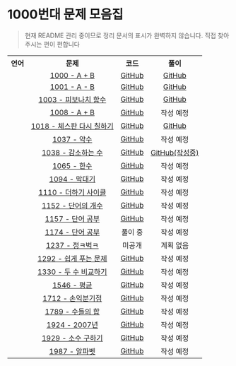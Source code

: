 1000번대 문제 모음집
===
> 현재 README 관리 중이므로 정리 문서의 표시가 완벽하지 않습니다. 직접 찾아주시는 편이 편합니다
<table>
    <tr>
        <th>언어</th>
        <th>문제</th>
        <th>코드</th>
        <th>풀이</th>
    </tr>
    <tr style="text-align:center;">
        <td><img src="https://user-images.githubusercontent.com/20770834/81207760-074fd800-9009-11ea-865c-67a093c030eb.png" width="12px"></img></td>
        <td><a href="http://noj.am/1000">1000 - A + B</a></td>
        <td><a href="https://github.com/DevYourK/Baekjoon-PS-CPP/blob/master/01000/1000.cpp">GitHub</a></td>
        <td><a href="https://github.com/DevYourK/Baekjoon-PS-CPP/blob/master/document/1000.md">GitHub</a></td>
    </tr>
    <tr style="text-align:center;">
        <td><img src="https://user-images.githubusercontent.com/20770834/81207760-074fd800-9009-11ea-865c-67a093c030eb.png" width="12px"></img></td>
        <td><a href="http://noj.am/1001">1001 - A - B</a></td>
        <td><a href="https://github.com/DevYourK/Baekjoon-PS-CPP/blob/master/01000/1001.cpp">GitHub</a></td>
        <td><a href="https://github.com/DevYourK/Baekjoon-PS-CPP/blob/master/document/1001.md">GitHub</a></td>
    </tr>
    <tr style="text-align:center;">
        <td><img src="https://user-images.githubusercontent.com/20770834/81207760-074fd800-9009-11ea-865c-67a093c030eb.png" width="12px"></img></td>
        <td><a href="http://noj.am/1003">1003 - 피보나치 함수</a></td>
        <td><a href="https://github.com/DevYourK/Baekjoon-PS-CPP/blob/master/01000/1003.cpp">GitHub</a></td>
        <td><a href="https://github.com/DevYourK/Baekjoon-PS-CPP/blob/master/document/1003.md">GitHub</a></td>
    </tr>
    <tr style="text-align:center;">
        <td><img src="https://user-images.githubusercontent.com/20770834/81207760-074fd800-9009-11ea-865c-67a093c030eb.png" width="12px"></img></td>
        <td><a href="http://noj.am/1008">1008 - A + B</a></td>
        <td><a href="https://github.com/DevYourK/Baekjoon-PS-CPP/blob/master/01000/1008.cpp">GitHub</a></td>
        <td><!--<a href="https://github.com/DevYourK/Baekjoon-PS-CPP/blob/master/document/1000.md">GitHub</a>-->작성 예정</td>
    </tr>
    <tr style="text-align:center;">
        <td><img src="https://user-images.githubusercontent.com/20770834/81207760-074fd800-9009-11ea-865c-67a093c030eb.png" width="12px"></img></td>
        <td><a href="http://noj.am/1018">1018 - 체스판 다시 칠하기</a></td>
        <td><a href="https://github.com/DevYourK/Baekjoon-PS-CPP/blob/master/01000/1018.cpp">GitHub</a></td>
        <td><a href="https://github.com/DevYourK/Baekjoon-PS-CPP/blob/master/document/1018.md">GitHub</a></td>
    </tr>
    <tr style="text-align:center;">
        <td><img src="https://user-images.githubusercontent.com/20770834/81207760-074fd800-9009-11ea-865c-67a093c030eb.png" width="12px"></img></td>
        <td><a href="http://noj.am/1037">1037 - 약수</a></td>
        <td><a href="https://github.com/DevYourK/Baekjoon-PS-CPP/blob/master/01000/1037.cpp">GitHub</a></td>
        <td><!--<a href="https://github.com/DevYourK/Baekjoon-PS-CPP/blob/master/document/1000.md">GitHub</a>-->작성 예정</td>
    </tr>
    <tr style="text-align:center;">
        <td><img src="https://user-images.githubusercontent.com/20770834/81207760-074fd800-9009-11ea-865c-67a093c030eb.png" width="12px"></img></td>
        <td><a href="http://noj.am/1037">1038 - 감소하는 수</a></td>
        <td><a href="https://github.com/DevYourK/Baekjoon-PS-CPP/blob/master/01000/1038.cpp">GitHub</a></td>
        <td><a href="https://github.com/DevYourK/Baekjoon-PS-CPP/blob/master/document/1038.md">GitHub(작성중)</a></td>
    </tr>
    <tr style="text-align:center;">
        <td><img src="https://user-images.githubusercontent.com/20770834/81207760-074fd800-9009-11ea-865c-67a093c030eb.png" width="12px"></img></td>
        <td><a href="http://noj.am/1065">1065 - 한수</a></td>
        <td><a href="https://github.com/DevYourK/Baekjoon-PS-CPP/blob/master/01000/1065.cpp">GitHub</a></td>
        <td><!--<a href="https://github.com/DevYourK/Baekjoon-PS-CPP/blob/master/document/1000.md">GitHub</a>-->작성 예정</td>
    </tr>
    <tr style="text-align:center;">
        <td><img src="https://user-images.githubusercontent.com/20770834/81207760-074fd800-9009-11ea-865c-67a093c030eb.png" width="12px"></img></td>
        <td><a href="http://noj.am/1094">1094 - 막대기</a></td>
        <td><a href="https://github.com/DevYourK/Baekjoon-PS-CPP/blob/master/01000/1094.cpp">GitHub</a></td>
        <td><!--<a href="https://github.com/DevYourK/Baekjoon-PS-CPP/blob/master/document/1000.md">GitHub</a>-->작성 예정</td>
    </tr>
    <tr style="text-align:center;">
        <td><img src="https://user-images.githubusercontent.com/20770834/81207760-074fd800-9009-11ea-865c-67a093c030eb.png" width="12px"></img></td>
        <td><a href="http://noj.am/1110">1110 - 더하기 사이클</a></td>
        <td><a href="https://github.com/DevYourK/Baekjoon-PS-CPP/blob/master/01000/1110.cpp">GitHub</a></td>
        <td><!--<a href="https://github.com/DevYourK/Baekjoon-PS-CPP/blob/master/document/1000.md">GitHub</a>-->작성 예정</td>
    </tr>
    <tr style="text-align:center;">
        <td><img src="https://user-images.githubusercontent.com/20770834/81207760-074fd800-9009-11ea-865c-67a093c030eb.png" width="12px"></img></td>
        <td><a href="http://noj.am/1152">1152 - 단어의 개수</a></td>
        <td><a href="https://github.com/DevYourK/Baekjoon-PS-CPP/blob/master/01000/1152.cpp">GitHub</a></td>
        <td><!--<a href="https://github.com/DevYourK/Baekjoon-PS-CPP/blob/master/document/1000.md">GitHub</a>-->작성 예정</td>
    </tr>
    <tr style="text-align:center;">
        <td><img src="https://user-images.githubusercontent.com/20770834/81207760-074fd800-9009-11ea-865c-67a093c030eb.png" width="12px"></img></td>
        <td><a href="http://noj.am/1157">1157 - 단어 공부</a></td>
        <td><a href="https://github.com/DevYourK/Baekjoon-PS-CPP/blob/master/01000/1157.cpp">GitHub</a></td>
        <td><!--<a href="https://github.com/DevYourK/Baekjoon-PS-CPP/blob/master/document/1000.md">GitHub</a>-->작성 예정</td>
    </tr>
    <tr style="text-align:center;">
        <td><img src="https://user-images.githubusercontent.com/20770834/81207760-074fd800-9009-11ea-865c-67a093c030eb.png" width="12px"></img></td>
        <td><a href="http://noj.am/1174">1174 - 단어 공부</a></td>
        <td><!--<a href="https://github.com/DevYourK/Baekjoon-PS-CPP/blob/master/01000/1174.cpp">-->풀이 중</a></td>
        <td><!--<a href="https://github.com/DevYourK/Baekjoon-PS-CPP/blob/master/document/1157.md">GitHub</a>-->작성 예정</td>
    </tr>
    <tr style="text-align:center;">
        <td><img src="https://user-images.githubusercontent.com/20770834/81207760-074fd800-9009-11ea-865c-67a093c030eb.png" width="12px"></img></td>
        <td><a href="http://noj.am/1237">1237 - 정ㅋ벅ㅋ</a></td>
        <td>미공개</td>
        <td>계획 없음</td>
    </tr>
    <tr style="text-align:center;">
        <td><img src="https://user-images.githubusercontent.com/20770834/81207760-074fd800-9009-11ea-865c-67a093c030eb.png" width="12px"></img></td>
        <td><a href="http://noj.am/1292">1292 - 쉽게 푸는 문제</a></td>
        <td><a href="https://github.com/DevYourK/Baekjoon-PS-CPP/blob/master/01000/1292.cpp">GitHub</a></td>
        <td><!--<a href="https://github.com/DevYourK/Baekjoon-PS-CPP/blob/master/document/1000.md">GitHub</a>-->작성 예정</td>
    </tr>
    <tr style="text-align:center;">
        <td><img src="https://user-images.githubusercontent.com/20770834/81207760-074fd800-9009-11ea-865c-67a093c030eb.png" width="12px"></img></td>
        <td><a href="http://noj.am/1330">1330 - 두 수 비교하기</a></td>
        <td><a href="https://github.com/DevYourK/Baekjoon-PS-CPP/blob/master/01000/1330.cpp">GitHub</a></td>
        <td><!--<a href="https://github.com/DevYourK/Baekjoon-PS-CPP/blob/master/document/1000.md">GitHub</a>-->작성 예정</td>
    </tr>
    <tr style="text-align:center;">
        <td><img src="https://user-images.githubusercontent.com/20770834/81207760-074fd800-9009-11ea-865c-67a093c030eb.png" width="12px"></img></td>
        <td><a href="http://noj.am/1546">1546 - 평균</a></td>
        <td><a href="https://github.com/DevYourK/Baekjoon-PS-CPP/blob/master/01000/1546.cpp">GitHub</a></td>
        <td><!--<a href="https://github.com/DevYourK/Baekjoon-PS-CPP/blob/master/document/1000.md">GitHub</a>-->작성 예정</td>
    </tr>
    <tr style="text-align:center;">
        <td><img src="https://user-images.githubusercontent.com/20770834/81207760-074fd800-9009-11ea-865c-67a093c030eb.png" width="12px"></img></td>
        <td><a href="http://noj.am/1712">1712 - 손익분기점</a></td>
        <td><a href="https://github.com/DevYourK/Baekjoon-PS-CPP/blob/master/01000/1712.cpp">GitHub</a></td>
        <td><!--<a href="https://github.com/DevYourK/Baekjoon-PS-CPP/blob/master/document/1000.md">GitHub</a>-->작성 예정</td>
    </tr>
    <tr style="text-align:center;">
        <td><img src="https://user-images.githubusercontent.com/20770834/81207760-074fd800-9009-11ea-865c-67a093c030eb.png" width="12px"></img></td>
        <td><a href="http://noj.am/1789">1789 - 수들의 합</a></td>
        <td><a href="https://github.com/DevYourK/Baekjoon-PS-CPP/blob/master/01000/1789.cpp">GitHub</a></td>
        <td><!--<a href="https://github.com/DevYourK/Baekjoon-PS-CPP/blob/master/document/1000.md">GitHub</a>-->작성 예정</td>
    </tr>
    <tr style="text-align:center;">
        <td><img src="https://user-images.githubusercontent.com/20770834/81207760-074fd800-9009-11ea-865c-67a093c030eb.png" width="12px"></img></td>
        <td><a href="http://noj.am/1924">1924 - 2007년</a></td>
        <td><a href="https://github.com/DevYourK/Baekjoon-PS-CPP/blob/master/01000/1924.cpp">GitHub</a></td>
        <td><!--<a href="https://github.com/DevYourK/Baekjoon-PS-CPP/blob/master/document/1000.md">GitHub</a>-->작성 예정</td>
    </tr>
    <tr style="text-align:center;">
        <td><img src="https://user-images.githubusercontent.com/20770834/81207760-074fd800-9009-11ea-865c-67a093c030eb.png" width="12px"></img></td>
        <td><a href="http://noj.am/1929">1929 - 소수 구하기</a></td>
        <td><a href="https://github.com/DevYourK/Baekjoon-PS-CPP/blob/master/01000/1929.cpp">GitHub</a></td>
        <td><!--<a href="https://github.com/DevYourK/Baekjoon-PS-CPP/blob/master/document/1000.md">GitHub</a>-->작성 예정</td>
    </tr>
    <tr style="text-align:center;">
        <td><img src="https://user-images.githubusercontent.com/20770834/81207760-074fd800-9009-11ea-865c-67a093c030eb.png" width="12px"></img></td>
        <td><a href="http://noj.am/1929">1987 - 알파벳</a></td>
        <td><a href="https://github.com/DevYourK/Baekjoon-PS-CPP/blob/master/01000/1929.cpp">GitHub</a></td>
        <td><!--<a href="https://github.com/DevYourK/Baekjoon-PS-CPP/blob/master/document/1000.md">GitHub</a>-->작성 예정</td>
    </tr>
</table>
